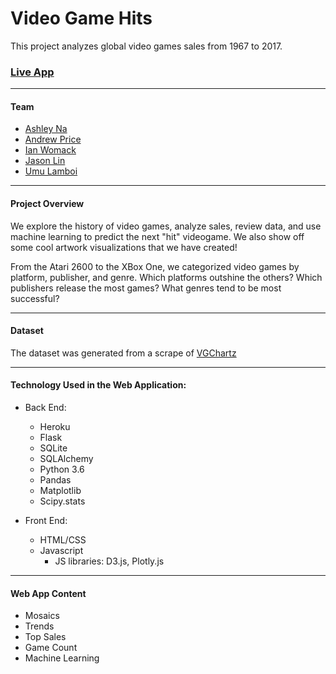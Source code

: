 # Video Game Hits 
This project analyzes global video games sales from 1967 to 2017. 

### [Live App](http://videogames-exploration.herokuapp.com/)

-----

#### Team
* [Ashley Na](https://github.com/ashleyna94/ashley-na)
* [Andrew Price](https://github.com/andrewprice-ut/andrew_repo)
* [Ian Womack](https://github.com/womackis)
* [Jason Lin](https://github.com/jjlliinn12)
* [Umu Lamboi](https://github.com/Umu2509)

-----

#### Project Overview 
We explore the history of video games, analyze sales, review data, and use machine learning to predict the next "hit" videogame. We also show off some cool artwork visualizations that we have created!

From the Atari 2600 to the XBox One, we categorized video games by platform, publisher, and genre. Which platforms outshine the others? Which publishers release the most games? What genres tend to be most successful? 

----- 

#### Dataset
The dataset was generated from a scrape of [VGChartz](http://www.vgchartz.com/)

-----

#### Technology Used in the Web Application:

* Back End: 
  * Heroku 
  * Flask
  * SQLite
  * SQLAlchemy
  * Python 3.6
  * Pandas 
  * Matplotlib
  * Scipy.stats

* Front End: 
  * HTML/CSS
  * Javascript
    * JS libraries: D3.js, Plotly.js

-----

#### Web App Content
* Mosaics 
* Trends 
* Top Sales 
* Game Count 
* Machine Learning 
